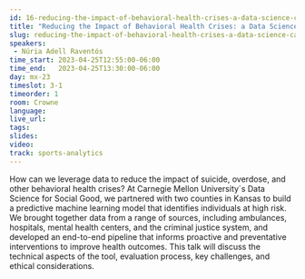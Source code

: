 ```yaml
---
id: 16-reducing-the-impact-of-behavioral-health-crises-a-data-science-case-study
title: "Reducing the Impact of Behavioral Health Crises: a Data Science Case Study"
slug: reducing-the-impact-of-behavioral-health-crises-a-data-science-case-study
speakers:
 - Núria Adell Raventós
time_start: 2023-04-25T12:55:00-06:00
time_end:   2023-04-25T13:30:00-06:00
day: mx-23
timeslot: 3-1
timeorder: 1
room: Crowne
language: 
live_url: 
tags:
slides: 
video:  
track: sports-analytics
---
```


How can we leverage data to reduce the impact of suicide, overdose, and other behavioral health crises? At Carnegie Mellon University´s Data Science for Social Good, we partnered with two counties in Kansas to build a predictive machine learning model that identifies individuals at high risk. We brought together data from a range of sources, including ambulances, hospitals, mental health centers, and the criminal justice system, and developed an end-to-end pipeline that informs proactive and preventative interventions to improve health outcomes. This talk will discuss the technical aspects of the tool, evaluation process, key challenges, and ethical considerations.